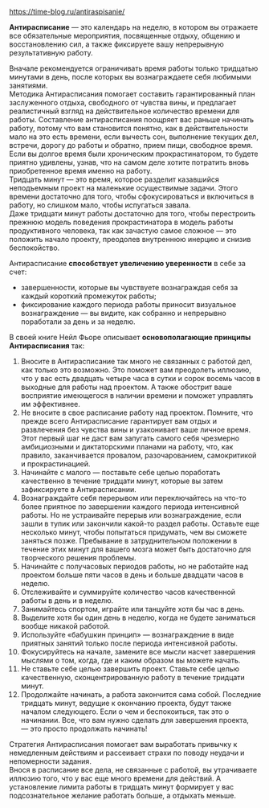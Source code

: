 https://time-blog.ru/antiraspisanie/

**Антирасписание** — это календарь на неделю, в котором вы отражаете все обязательные мероприятия, посвященные отдыху, общению и восстановлению сил, а также фиксируете вашу непрерывную результативную работу.

Вначале рекомендуется ограничивать время работы только тридцатью минутами в день, после которых вы вознаграждаете себя любимыми занятиями.  
Методика Антирасписания помогает составить гарантированный план заслуженного отдыха, свободного от чувства вины, и предлагает реалистичный взгляд на действительное количество времени для работы. Составление антирасписания поощряет вас раньше начинать работу, потому что вам становится понятно, как в действительности мало на это есть времени, если вычесть сон, выполнение текущих дел, встречи, дорогу до работы и обратно, прием пищи, свободное время. Если вы долгое время были хроническим прокрастинатором, то будете приятно удивлены, узнав, что на самом деле хотите потратить вновь приобретенное время именно на работу.  
Тридцать минут — это время, которое разделит казавшийся неподъемным проект на маленькие осуществимые задачи. Этого времени достаточно для того, чтобы сфокусироваться и включиться в работу, но слишком мало, чтобы испугаться завала.  
Даже тридцати минут работы достаточно для того, чтобы перестроить прежнюю модель поведения прокрастинатора в модель работы продуктивного человека, так как зачастую самое сложное — это положить начало проекту, преодолев внутреннюю инерцию и снизив беспокойство.

Антирасписание **способствует увеличению уверенности** в себе за счет:

-   завершенности, которые вы чувствуете вознаграждая себя за каждый короткий промежуток работы;
-   фиксирование каждого периода работы приносит визуальное вознаграждение — вы видите, как собранно и непрерывно поработали за день и за неделю.

В своей книге Нейл Фьоре описывает **основополагающие принципы Антирасписания** так:

1.  Вносите в Антирасписание так много не связанных с работой дел, как только это возможно. Это поможет вам преодолеть иллюзию, что у вас есть двадцать четыре часа в сутки и сорок восемь часов в выходные для работы над проектом. А также обострит ваше восприятие имеющегося в наличии времени и поможет управлять им эффективнее.
2.  Не вносите в свое расписание работу над проектом. Помните, что прежде всего Антирасписание гарантирует вам отдых и развлечения без чувства вины и узаконивает ваше личное время. Этот первый шаг не даст вам запугать самого себя чрезмерно амбициозными и диктаторскими планами на работу, что, как правило, заканчивается провалом, разочарованием, самокритикой и прокрастинацией.
3.  Начинайте с малого — поставьте себе целью поработать качественно в течение тридцати минут, которые вы затем зафиксируете в Антирасписании.
4.  Вознаграждайте себя перерывом или переключайтесь на что-то более приятное по завершении каждого периода интенсивной работы. Но не устраивайте перерыв или вознаграждение, если зашли в тупик или закончили какой-то раздел работы. Оставьте еще несколько минут, чтобы попытаться придумать, чем вы сможете заняться позже. Пребывание в затруднительном положении в течение этих минут для вашего мозга может быть достаточно для творческого решения проблемы.
5.  Начинайте с получасовых периодов работы, но не работайте над проектом больше пяти часов в день и больше двадцати часов в неделю.
6.  Отслеживайте и суммируйте количество часов качественной работы в день и в неделю.
7.  Занимайтесь спортом, играйте или танцуйте хотя бы час в день.
8.  Выделите хотя бы один день в неделю, когда не будете заниматься вообще никакой работой.
9.  Используйте «бабушкин принцип» — вознаграждение в виде приятных занятий только после периода интенсивной работы.
10.  Фокусируйтесь на начале, замените все мысли насчет завершения мыслями о том, когда, где и каким образом вы можете начать.
11.  Не ставьте себе целью завершить проект. Ставьте себе целью качественную, сконцентрированную работу в течение тридцати минут.
12.  Продолжайте начинать, а работа закончится сама собой. Последние тридцать минут, ведущие к окончанию проекта, будут также началом следующего. Если о чем и беспокоиться, так это о начинании. Все, что вам нужно сделать для завершения проекта, — это просто продолжать начинать!

Стратегия Антирасписания помогает вам выработать привычку к немедленным действиям и рассеивает страхи по поводу неудачи и непомерности задания.  
Внося в расписание все дела, не связанные с работой, вы утрачиваете иллюзию того, что у вас еще много времени для действий. А установление лимита работы в тридцать минут формирует у вас подсознательное желание работать больше, а отдыхать меньше.
  

 





















